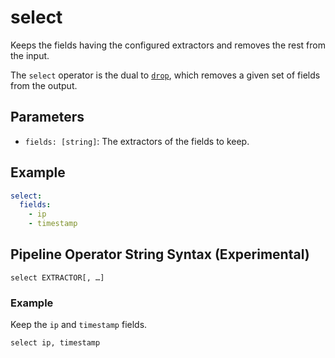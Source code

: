 # select

Keeps the fields having the configured extractors and removes the rest from the
input.

The `select` operator is the dual to [`drop`](drop), which removes a given set
of fields from the output.

## Parameters

- `fields: [string]`: The extractors of the fields to keep.

## Example

```yaml
select:
  fields:
    - ip
    - timestamp
```

## Pipeline Operator String Syntax (Experimental)

```
select EXTRACTOR[, …]
```

### Example

Keep the `ip` and `timestamp` fields.

```
select ip, timestamp
```
